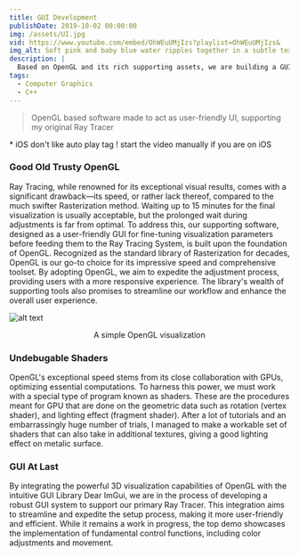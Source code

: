 ```yaml
---
title: GUI Development
publishDate: 2019-10-02 00:00:00
img: /assets/UI.jpg
vid: https://www.youtube.com/embed/OhWEuUMjIzs?playlist=OhWEuUMjIzs&
img_alt: Soft pink and baby blue water ripples together in a subtle texture.
description: |
  Based on OpenGL and its rich supporting assets, we are building a GUI system for our in-house flow simulation visualizer.
tags:
  - Computer Graphics
  - C++
---
```


> OpenGL based software made to act as user-friendly UI, supporting my original Ray Tracer

\* iOS don't like auto play tag ! start the video manually if you are on iOS

### Good Old Trusty OpenGL
Ray Tracing, while renowned for its exceptional visual results, comes with a significant drawback—its speed, or rather lack thereof, compared to the much swifter Rasterization method. Waiting up to 15 minutes for the final visualization is usually acceptable, but the prolonged wait during adjustments is far from optimal. To address this, our supporting software, designed as a user-friendly GUI for fine-tuning visualization parameters before feeding them to the Ray Tracing System, is built upon the foundation of OpenGL.
Recognized as the standard library of Rasterization for decades, OpenGL is our go-to choice for its impressive speed and comprehensive toolset. By adopting OpenGL, we aim to expedite the adjustment process, providing users with a more responsive experience. The library's wealth of supporting tools also promises to streamline our workflow and enhance the overall user experience.

![alt text](/assets/UI-2.jpg)
<div align="center">
  A simple OpenGL visualization
</div>

### Undebugable Shaders
OpenGL's exceptional speed stems from its close collaboration with GPUs, optimizing essential computations. To harness this power, we must work with a special type of program known as shaders. These are the procedures meant for GPU that are done on the geometric data such as rotation (vertex shader), and lighting effect (fragment shader). After a lot of tutorials and an embarrassingly huge number of trials, I managed to make a workable set of shaders that can also take in additional textures, giving a good lighting effect on metalic surface. 

### GUI At Last
By integrating the powerful 3D visualization capabilities of OpenGL with the intuitive GUI Library Dear ImGui, we are in the process of developing a robust GUI system to support our primary Ray Tracer. This integration aims to streamline and expedite the setup process, making it more user-friendly and efficient. While it remains a work in progress, the top demo showcases the implementation of fundamental control functions, including color adjustments and movement.